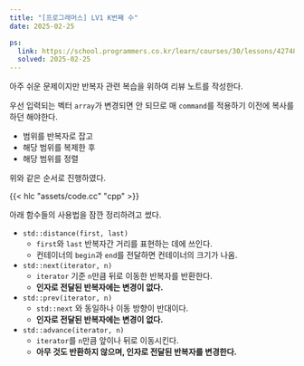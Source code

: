 ```yaml
---
title: "[프로그래머스] LV1 K번째 수"
date: 2025-02-25

ps:
  link: https://school.programmers.co.kr/learn/courses/30/lessons/42748?language=cpp
  solved: 2025-02-25
---
```


아주 쉬운 문제이지만 반복자 관련 복습을 위하여 리뷰 노트를 작성한다.

우선 입력되는 벡터 `array`가 변경되면 안 되므로 매 `command`를 적용하기 이전에 복사를 하던 해야한다.

* 범위를 반복자로 잡고
* 해당 범위를 복제한 후
* 해당 범위를 정렬

위와 같은 순서로 진행하였다.

{{< hlc "assets/code.cc" "cpp" >}}

아래 함수들의 사용법을 잠깐 정리하려고 썼다.

* `std::distance(first, last)`
  * `first`와 `last` 반복자간 거리를 표현하는 데에 쓰인다. 
  * 컨테이너의 `begin`과 `end`를 전달하면 컨테이너의 크기가 나옴.
* `std::next(iterator, n)`
  * `iterator` 기준 `n`만큼 뒤로 이동한 반복자를 반환한다.
  * **인자로 전달된 반복자에는 변경이 없다.**
* `std::prev(iterator, n)`
  * `std::next` 와 동일하나 이동 방향이 반대이다.
  * **인자로 전달된 반복자에는 변경이 없다.**
* `std::advance(iterator, n)`
  * `iterator`를 `n`만큼 앞이나 뒤로 이동시킨다.
  * **아무 것도 반환하지 않으며, 인자로 전달된 반복자를 변경한다.**